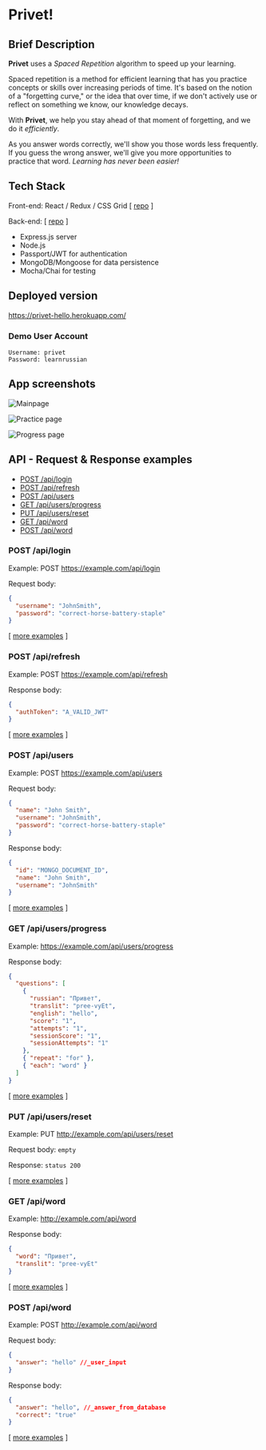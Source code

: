 # Privet!

## Brief Description

**Privet** uses a *Spaced Repetition* algorithm to speed up your learning.

Spaced repetition is a method for efficient learning that has you practice concepts or skills over increasing periods of time. It's based on the notion of a "forgetting curve," or the idea that over time, if we don't actively use or reflect on something we know, our knowledge decays.

With **Privet**, we help you stay ahead of that moment of forgetting, and we do it *efficiently*.

As you answer words correctly, we'll show you those words less frequently. If you guess the wrong answer, we'll give you more opportunities to practice that word. *Learning has never been easier!*

## Tech Stack

Front-end: React / Redux / CSS Grid [ [repo](https://github.com/thinkful-ei22/Privet-client-DanKyle) ]

Back-end: [ [repo](https://github.com/thinkful-ei22/Privet-server-DanKyle) ]

- Express.js server
- Node.js
- Passport/JWT for authentication
- MongoDB/Mongoose for data persistence
- Mocha/Chai for testing

## Deployed version

<https://privet-hello.herokuapp.com/>

### Demo User Account

```
Username: privet
Password: learnrussian
```

## App screenshots

![Mainpage][mainpage]

[mainpage]: https://s3.amazonaws.com/donics/Screen+Shot+2018-09-14+at+17.18.41.png "Mainpage"

![Practice page][practice]

[practice]: https://s3.amazonaws.com/donics/Screen+Shot+2018-09-14+at+17.19.36.png "Practice page"

![Progress page][progress]

[progress]: https://s3.amazonaws.com/donics/Screen+Shot+2018-09-14+at+17.20.41.png "Progress page"

## API - Request & Response examples

- [POST /api/login](#post-apilogin)
- [POST /api/refresh](#post-apirefresh)
- [POST /api/users](#post-apiusers)
- [GET  /api/users/progress](#get-apiusersprogress)
- [PUT  /api/users/reset](#put-apiusersreset)
- [GET  /api/word](#get-apiword)
- [POST /api/word](#post-apiword)

### POST /api/login

Example: POST <https://example.com/api/login>

Request body:

```json
{
  "username": "JohnSmith",
  "password": "correct-horse-battery-staple"
}
```

[ [more examples](#api---request--response-examples) ]

### POST /api/refresh

Example: POST <https://example.com/api/refresh>

Response body:

```json
{
  "authToken": "A_VALID_JWT"
}
```

[ [more examples](#api---request--response-examples) ]

### POST /api/users

Example: POST <https://example.com/api/users>

Request body:

```json
{
  "name": "John Smith",
  "username": "JohnSmith",
  "password": "correct-horse-battery-staple"
}
```

Response body:

```json
{
  "id": "MONGO_DOCUMENT_ID",
  "name": "John Smith",
  "username": "JohnSmith"
}
```

[ [more examples](#api---request--response-examples) ]

### GET /api/users/progress

Example: <https://example.com/api/users/progress>

Response body:

```json
{
  "questions": [
    {
      "russian": "Привет",
      "translit": "pree-vyEt",
      "english": "hello",
      "score": "1",
      "attempts": "1",
      "sessionScore": "1",
      "sessionAttempts": "1"
    },
    { "repeat": "for" },
    { "each": "word" }
  ]
}
```

[ [more examples](#api---request--response-examples) ]

### PUT /api/users/reset

Example: PUT <http://example.com/api/users/reset>

Request body: `empty`

Response: `status 200`

[ [more examples](#api---request--response-examples) ]

### GET /api/word

Example: <http://example.com/api/word>

Response body:

```json
{
  "word": "Привет",
  "translit": "pree-vyEt"
}
```

[ [more examples](#api---request--response-examples) ]

### POST /api/word

Example: POST <http://example.com/api/word>

Request body:

```json
{
  "answer": "hello" //_user_input
}
```

Response body:

```json
{
  "answer": "hello", //_answer_from_database
  "correct": "true"
}
```

[ [more examples](#api---request--response-examples) ]
